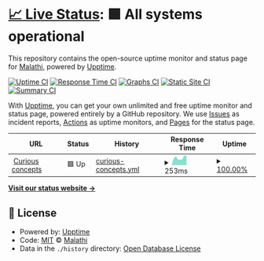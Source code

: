 # [📈 Live Status](https://malathi.dev): <!--live status--> **🟩 All systems operational**

This repository contains the open-source uptime monitor and status page for [Malathi](https://malathi.dev), powered by [Upptime](https://github.com/upptime/upptime).

[![Uptime CI](https://github.com/malathit/status/workflows/Uptime%20CI/badge.svg)](https://github.com/malathit/status/actions?query=workflow%3A%22Uptime+CI%22)
[![Response Time CI](https://github.com/malathit/status/workflows/Response%20Time%20CI/badge.svg)](https://github.com/malathit/status/actions?query=workflow%3A%22Response+Time+CI%22)
[![Graphs CI](https://github.com/malathit/status/workflows/Graphs%20CI/badge.svg)](https://github.com/malathit/status/actions?query=workflow%3A%22Graphs+CI%22)
[![Static Site CI](https://github.com/malathit/status/workflows/Static%20Site%20CI/badge.svg)](https://github.com/malathit/status/actions?query=workflow%3A%22Static+Site+CI%22)
[![Summary CI](https://github.com/malathit/status/workflows/Summary%20CI/badge.svg)](https://github.com/malathit/status/actions?query=workflow%3A%22Summary+CI%22)

With [Upptime](https://upptime.js.org), you can get your own unlimited and free uptime monitor and status page, powered entirely by a GitHub repository. We use [Issues](https://github.com/malathit/status/issues) as incident reports, [Actions](https://github.com/malathit/status/actions) as uptime monitors, and [Pages](https://malathi.dev) for the status page.

<!--start: status pages-->
<!-- This summary is generated by Upptime (https://github.com/upptime/upptime) -->
<!-- Do not edit this manually, your changes will be overwritten -->
<!-- prettier-ignore -->
| URL | Status | History | Response Time | Uptime |
| --- | ------ | ------- | ------------- | ------ |
| <img alt="" src="https://favicons.githubusercontent.com/malathi.dev" height="13"> [Curious concepts](https://malathi.dev) | 🟩 Up | [curious-concepts.yml](https://github.com/malathit/status/commits/HEAD/history/curious-concepts.yml) | <details><summary><img alt="Response time graph" src="./graphs/curious-concepts/response-time-week.png" height="20"> 253ms</summary><br><a href="https://malathi.dev/history/curious-concepts"><img alt="Response time 299" src="https://img.shields.io/endpoint?url=https%3A%2F%2Fraw.githubusercontent.com%2Fmalathit%2Fstatus%2FHEAD%2Fapi%2Fcurious-concepts%2Fresponse-time.json"></a><br><a href="https://malathi.dev/history/curious-concepts"><img alt="24-hour response time 308" src="https://img.shields.io/endpoint?url=https%3A%2F%2Fraw.githubusercontent.com%2Fmalathit%2Fstatus%2FHEAD%2Fapi%2Fcurious-concepts%2Fresponse-time-day.json"></a><br><a href="https://malathi.dev/history/curious-concepts"><img alt="7-day response time 253" src="https://img.shields.io/endpoint?url=https%3A%2F%2Fraw.githubusercontent.com%2Fmalathit%2Fstatus%2FHEAD%2Fapi%2Fcurious-concepts%2Fresponse-time-week.json"></a><br><a href="https://malathi.dev/history/curious-concepts"><img alt="30-day response time 308" src="https://img.shields.io/endpoint?url=https%3A%2F%2Fraw.githubusercontent.com%2Fmalathit%2Fstatus%2FHEAD%2Fapi%2Fcurious-concepts%2Fresponse-time-month.json"></a><br><a href="https://malathi.dev/history/curious-concepts"><img alt="1-year response time 299" src="https://img.shields.io/endpoint?url=https%3A%2F%2Fraw.githubusercontent.com%2Fmalathit%2Fstatus%2FHEAD%2Fapi%2Fcurious-concepts%2Fresponse-time-year.json"></a></details> | <details><summary><a href="https://malathi.dev/history/curious-concepts">100.00%</a></summary><a href="https://malathi.dev/history/curious-concepts"><img alt="All-time uptime 100.00%" src="https://img.shields.io/endpoint?url=https%3A%2F%2Fraw.githubusercontent.com%2Fmalathit%2Fstatus%2FHEAD%2Fapi%2Fcurious-concepts%2Fuptime.json"></a><br><a href="https://malathi.dev/history/curious-concepts"><img alt="24-hour uptime 100.00%" src="https://img.shields.io/endpoint?url=https%3A%2F%2Fraw.githubusercontent.com%2Fmalathit%2Fstatus%2FHEAD%2Fapi%2Fcurious-concepts%2Fuptime-day.json"></a><br><a href="https://malathi.dev/history/curious-concepts"><img alt="7-day uptime 100.00%" src="https://img.shields.io/endpoint?url=https%3A%2F%2Fraw.githubusercontent.com%2Fmalathit%2Fstatus%2FHEAD%2Fapi%2Fcurious-concepts%2Fuptime-week.json"></a><br><a href="https://malathi.dev/history/curious-concepts"><img alt="30-day uptime 100.00%" src="https://img.shields.io/endpoint?url=https%3A%2F%2Fraw.githubusercontent.com%2Fmalathit%2Fstatus%2FHEAD%2Fapi%2Fcurious-concepts%2Fuptime-month.json"></a><br><a href="https://malathi.dev/history/curious-concepts"><img alt="1-year uptime 100.00%" src="https://img.shields.io/endpoint?url=https%3A%2F%2Fraw.githubusercontent.com%2Fmalathit%2Fstatus%2FHEAD%2Fapi%2Fcurious-concepts%2Fuptime-year.json"></a></details>

<!--end: status pages-->

[**Visit our status website →**](https://malathi.dev)

## 📄 License

- Powered by: [Upptime](https://github.com/upptime/upptime)
- Code: [MIT](./LICENSE) © [Malathi](https://malathi.dev)
- Data in the `./history` directory: [Open Database License](https://opendatacommons.org/licenses/odbl/1-0/)

